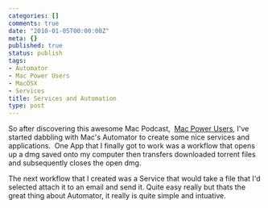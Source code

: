 ```yaml
---
categories: []
comments: true
date: "2010-01-05T00:00:00Z"
meta: {}
published: true
status: publish
tags:
- Automator
- Mac Power Users
- MacOSX
- Services
title: Services and Automation
type: post
---
```

So after discovering this awesome Mac Podcast, 
[Mac Power Users](http://macpowerusers.com/), I've started dabbling with Mac's Automator to create some nice services and applications.  One App that I finally got to work was a workflow that opens up a dmg saved onto my computer then transfers downloaded torrent files and subsequently closes the open dmg.

The next workflow that I created was a Service that would take a file that I'd selected attach it to an email and send it.  Quite easy really but thats the great thing about Automator, it really is quite simple and intuative.
